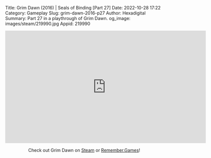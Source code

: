 Title: Grim Dawn (2016) | Seals of Binding [Part 27]
Date: 2022-10-28 17:22
Category: Gameplay
Slug: grim-dawn-2016-p27
Author: Hexadigital
Summary: Part 27 in a playthrough of Grim Dawn.
og_image: images/steam/219990.jpg
Appid: 219990

<center><iframe src="https://www.youtube.com/embed/7wzcxc0wNcc?feature=oembed" allow="accelerometer; autoplay; encrypted-media; gyroscope; picture-in-picture" width="640" height="360" frameborder="0"></iframe>

Check out Grim Dawn on [Steam](https://store.steampowered.com/app/219990/?curator_clanid=34633900) or [Remember.Games](https://remember.games/game/178/)!</center>

